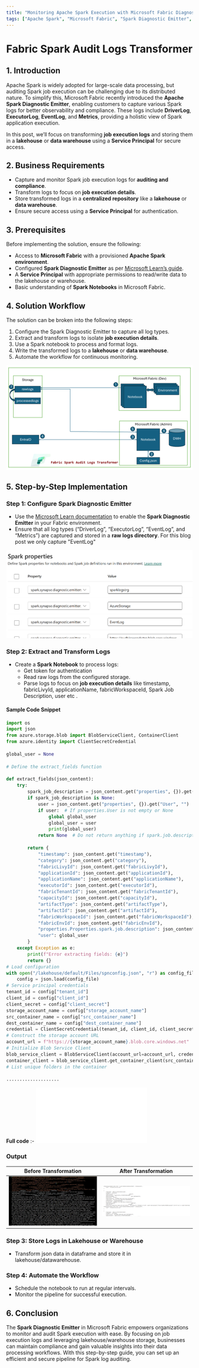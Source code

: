 ```yaml
---
title: "Monitoring Apache Spark Execution with Microsoft Fabric Diagnostic Emitter"
tags: ["Apache Spark", "Microsoft Fabric", "Spark Diagnostic Emitter", "Job Monitoring", "Data Lakehouse", "Data Warehouse", "Service Principal"]
---
```


# Fabric Spark Audit Logs Transformer

## 1. Introduction
Apache Spark is widely adopted for large-scale data processing, but auditing Spark job execution can be challenging due to its distributed nature. To simplify this, Microsoft Fabric recently introduced the **Apache Spark Diagnostic Emitter**, enabling customers to capture various Spark logs for better observability and compliance. These logs include **DriverLog**, **ExecutorLog**, **EventLog**, and **Metrics**, providing a holistic view of Spark application execution.

In this post, we’ll focus on transforming **job execution logs** and storing them in a **lakehouse** or **data warehouse** using a **Service Principal** for secure access.

## 2. Business Requirements
- Capture and monitor Spark job execution logs for **auditing and compliance**.
- Transform logs to focus on **job execution details**.
- Store transformed logs in a **centralized repository** like a **lakehouse** or **data warehouse**.
- Ensure secure access using a **Service Principal** for authentication.

## 3. Prerequisites
Before implementing the solution, ensure the following:
- Access to **Microsoft Fabric** with a provisioned **Apache Spark environment**.
- Configured **Spark Diagnostic Emitter** as per [Microsoft Learn’s guide](https://learn.microsoft.com/en-gb/fabric/data-engineering/azure-fabric-diagnostic-emitters-azure-storage).
- A **Service Principal** with appropriate permissions to read/write data to the lakehouse or warehouse.
- Basic understanding of **Spark Notebooks** in Microsoft Fabric.

## 4. Solution Workflow
The solution can be broken into the following steps:
1. Configure the Spark Diagnostic Emitter to capture all log types.
2. Extract and transform logs to isolate **job execution details**.
3. Use a Spark notebook to process and format logs.
4. Write the transformed logs to a **lakehouse** or **data warehouse**.
5. Automate the workflow for continuous monitoring.

![Workflow Overview](./images/SparkLogEmitter.png)

## 5. Step-by-Step Implementation

### Step 1: Configure Spark Diagnostic Emitter
- Use the [Microsoft Learn documentation](https://learn.microsoft.com/) to enable the **Spark Diagnostic Emitter** in your Fabric environment.
- Ensure that all log types (“DriverLog”, “ExecutorLog”, “EventLog”, and “Metrics”) are captured and stored in a **raw logs directory**. For this blog post we only capture "EventLog"

![Environment Settings](./images/environment.png)

### Step 2: Extract and Transform Logs
- Create a **Spark Notebook** to process logs:
  - Get token for authentication     
  - Read raw logs from the configured storage.
  - Parse logs to focus on **job execution details** like timestamp, fabricLivyId, applicationName, fabricWorkspaceId, Spark Job Description, user etc .

#### Sample Code Snippet
```python
import os
import json
from azure.storage.blob import BlobServiceClient, ContainerClient
from azure.identity import ClientSecretCredential

global_user = None

# Define the extract_fields function

def extract_fields(json_content):
    try:
        spark_job_description = json_content.get("properties", {}).get("Properties", {}).get("spark.job.description")
        if spark_job_description is None:
            user = json_content.get("properties", {}).get("User", "")
            if user:  # If properties.User is not empty or None
                global global_user
                global_user = user
                print(global_user)
            return None  # Do not return anything if spark.job.description is null

        return {
            "timestamp": json_content.get("timestamp"),
            "category": json_content.get("category"),
            "fabricLivyId": json_content.get("fabricLivyId"),
            "applicationId": json_content.get("applicationId"),
            "applicationName": json_content.get("applicationName"),
            "executorId": json_content.get("executorId"),
            "fabricTenantId": json_content.get("fabricTenantId"),
            "capacityId": json_content.get("capacityId"),
            "artifactType": json_content.get("artifactType"),
            "artifactId": json_content.get("artifactId"),
            "fabricWorkspaceId": json_content.get("fabricWorkspaceId"),
            "fabricEnvId": json_content.get("fabricEnvId"),
            "properties.Properties.spark.job.description": json_content.get("properties", {}).get("Properties", {}).get("spark.job.description"),
            "user": global_user
        }
    except Exception as e:
        print(f"Error extracting fields: {e}")
        return {}
# Load configuration
with open("/lakehouse/default/Files/spnconfig.json", "r") as config_file:
    config = json.load(config_file)
# Service principal credentials
tenant_id = config["tenant_id"]
client_id = config["client_id"]
client_secret = config["client_secret"]
storage_account_name = config["storage_account_name"]
src_container_name = config["src_container_name"]
dest_container_name = config["dest_container_name"]
credential = ClientSecretCredential(tenant_id, client_id, client_secret)
# Construct the storage account URL
account_url = f"https://{storage_account_name}.blob.core.windows.net"
# Initialize Blob Service Client
blob_service_client = BlobServiceClient(account_url=account_url, credential=credential)
container_client = blob_service_client.get_container_client(src_container_name)
# List unique folders in the container

....................

```
**Full code** :- ![Source Code](./src-code/transform_sparklogs.py)

### Output

| Before Transformation | After Transformation |
|----------------------|---------------------|
| ![BeforeTransform](./images/beforetransform.png) | ![AfterTransform](./images/afterTransform.png) |


### Step 3: Store Logs in Lakehouse or Warehouse
- Transform json data in dataframe and store it in lakehouse/datawarehouse. 


### Step 4: Automate the Workflow
- Schedule the notebook to run at regular intervals.
- Monitor the pipeline for successful execution.

## 6. Conclusion
The **Spark Diagnostic Emitter** in Microsoft Fabric empowers organizations to monitor and audit Spark execution with ease. By focusing on job execution logs and leveraging lakehouse/warehouse storage, businesses can maintain compliance and gain valuable insights into their data processing workflows. With this step-by-step guide, you can set up an efficient and secure pipeline for Spark log auditing.
